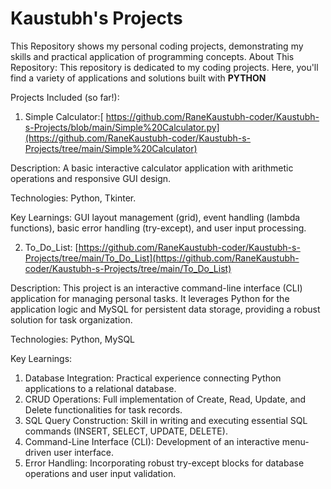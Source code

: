 # Kaustubh's Projects

This Repository shows my personal coding projects, demonstrating my skills and practical application of programming concepts.
About This Repository:
This repository is dedicated to my coding projects. Here, you'll find a variety of applications and solutions built with **PYTHON**

Projects Included (so far!):
1. Simple Calculator:[ https://github.com/RaneKaustubh-coder/Kaustubh-s-Projects/blob/main/Simple%20Calculator.py](https://github.com/RaneKaustubh-coder/Kaustubh-s-Projects/tree/main/Simple%20Calculator)

Description: A basic interactive calculator application with arithmetic operations and responsive GUI design.

Technologies: Python, Tkinter.

Key Learnings: GUI layout management (grid), event handling (lambda functions), basic error handling (try-except), and user input processing.

2. To_Do_List: [https://github.com/RaneKaustubh-coder/Kaustubh-s-Projects/tree/main/To_Do_List](https://github.com/RaneKaustubh-coder/Kaustubh-s-Projects/tree/main/To_Do_List)

Description: This project is an interactive command-line interface (CLI) application for managing personal tasks. It leverages Python for the application logic and MySQL for persistent data storage, providing a robust solution for task organization.

Technologies: Python, MySQL

Key Learnings:
1. Database Integration: Practical experience connecting Python applications to a relational database.
2. CRUD Operations: Full implementation of Create, Read, Update, and Delete functionalities for task records.
3. SQL Query Construction: Skill in writing and executing essential SQL commands (INSERT, SELECT, UPDATE, DELETE).
4. Command-Line Interface (CLI): Development of an interactive menu-driven user interface.
5. Error Handling: Incorporating robust try-except blocks for database operations and user input validation.
